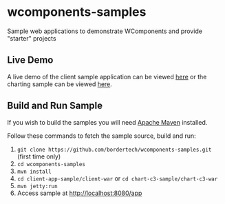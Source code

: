 # wcomponents-samples
Sample web applications to demonstrate WComponents and provide "starter" projects

## Live Demo
A live demo of the client sample application can be viewed [here](http://wcomponents-bordertech.rhcloud.com/client/app) or the charting sample can be viewed [here](http://wcomponents-bordertech.rhcloud.com/chart/app).

## Build and Run Sample
If you wish to build the samples you will need [Apache Maven](https://maven.apache.org/) installed.

Follow these commands to fetch the sample source, build and run:

1. `git clone https://github.com/bordertech/wcomponents-samples.git` (first time only)
2. `cd wcomponents-samples`
3. `mvn install`
4. `cd client-app-sample/client-war` or `cd chart-c3-sample/chart-c3-war`
5. `mvn jetty:run`
6.  Access sample at [http://localhost:8080/app](http://localhost:8080/app)
